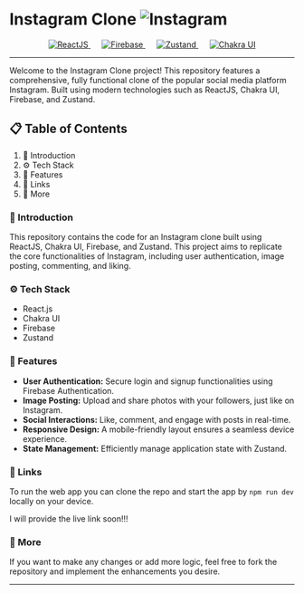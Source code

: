 # Instagram Clone ![Instagram](https://img.shields.io/badge/Instagram-E4405F?style=for-the-badge&logo=instagram&logoColor=white)

<div style="text-align: center;">
    <a href="https://reactjs.org/" style="margin: 0 10px;">
        <img src="https://img.shields.io/badge/ReactJS-blue.svg?style=for-the-badge&logo=react&logoColor=white" alt="ReactJS">
    </a>
    <a href="https://firebase.google.com/" style="margin: 0 10px;">
        <img src="https://img.shields.io/badge/Firebase-FFCA28.svg?style=for-the-badge&logo=firebase&logoColor=white" alt="Firebase">
    </a>
    <a href="https://zustand-demo.pmnd.rs/" style="margin: 0 10px;">
        <img src="https://img.shields.io/badge/Zustand-000000.svg?style=for-the-badge&logo=zustand&logoColor=white" alt="Zustand">
    </a>
    <a href="https://chakra-ui.com/" style="margin: 0 10px;">
        <img src="https://img.shields.io/badge/Chakra%20UI-319795.svg?style=for-the-badge&logo=chakraui&logoColor=white" alt="Chakra UI">
    </a>
</div>



---

Welcome to the Instagram Clone project! This repository features a comprehensive, fully functional clone of the popular social media platform Instagram. Built using modern technologies such as ReactJS, Chakra UI, Firebase, and Zustand.

## 📋 Table of Contents

1. 🤖 Introduction
2. ⚙️ Tech Stack
3. 🧩 Features
6. 🔗 Links
7. 🚀 More

### 🤖 Introduction

This repository contains the code for an Instagram clone built using ReactJS, Chakra UI, Firebase, and Zustand. This project aims to replicate the core functionalities of Instagram, including user authentication, image posting, commenting, and liking.

### ⚙️ Tech Stack

- React.js
- Chakra UI
- Firebase
- Zustand

### 🧩 Features
- **User Authentication:** Secure login and signup functionalities using Firebase Authentication.
- **Image Posting:** Upload and share photos with your followers, just like on Instagram.
- **Social Interactions:** Like, comment, and engage with posts in real-time.
- **Responsive Design:** A mobile-friendly layout ensures a seamless device experience.
- **State Management:** Efficiently manage application state with Zustand.



### 🔗 Links

To run the web app you can clone the repo and start the app by `npm run dev` locally on your device.

I will provide the live link soon!!!

### 🚀 More

If you want to make any changes or add more logic, feel free to fork the repository and implement the enhancements you desire.

---
